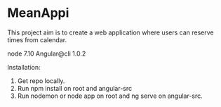 # MeanAppi

This project aim is to create a web application where users can reserve times from calendar.

node 7.10
Angular@cli 1.0.2

Installation:

  1. Get repo locally.
  2. Run npm install on root and angular-src
  3. Run nodemon or node app on root and ng serve on angular-src.
